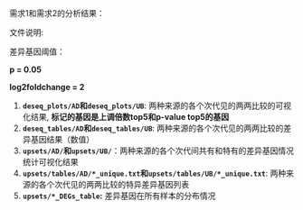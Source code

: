 需求1和需求2的分析结果：

文件说明:

差异基因阈值：

**p = 0.05**

**log2foldchange = 2**

1. **`deseq_plots/AD`和`deseq_plots/UB`**: 两种来源的各个次代见的两两比较的可视化结果, **标记的基因是上调倍数top5和p-value top5的基因**
2. **`deseq_tables/AD`和`deseq_tables/UB`**: 两种来源的各个次代见的两两比较的差异基因结果（数值）
3. **`upsets/AD/`和`upsets/UB/`**：两种来源的各个次代间共有和特有的差异基因情况统计可视化结果
4. **`upsets/tables/AD/*_unique.txt`和`upsets/tables/UB/*_unique.txt`**:  两种来源的各个次代见的两两比较的特异差异基因列表
5. **`upsets/*_DEGs_table`:** 差异基因在所有样本的分布情况

